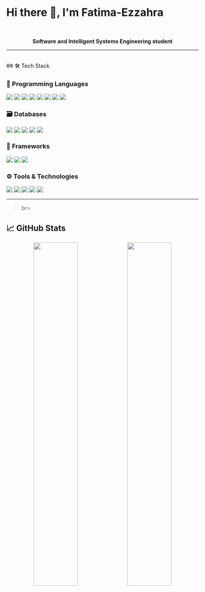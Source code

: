<p align="center" class="heading-element" >
  <h1>Hi there 👋, I'm Fatima-Ezzahra</h1>
</p>
<br>
<p align="center">
  <strong>Software and Intelligent Systems Engineering student</strong>
</p>

---
<br>
## 🛠️ Tech Stack

### 🧠 Programming Languages  
<p>
  <img src="https://img.shields.io/badge/-JavaScript-F7DF1E?logo=javascript&logoColor=black" />
  <img src="https://img.shields.io/badge/-TypeScript-3178C6?logo=typescript&logoColor=white" />
  <img src="https://img.shields.io/badge/-Java-007396?logo=java&logoColor=white" />
  <img src="https://img.shields.io/badge/-C-A8B9CC?logo=c&logoColor=black" />
  <img src="https://img.shields.io/badge/-C++-00599C?logo=cpp&logoColor=white" />
  <img src="https://img.shields.io/badge/-PHP-777BB4?logo=php&logoColor=white" />
  <img src="https://img.shields.io/badge/-HTML5-E34F26?logo=html5&logoColor=white" />
  <img src="https://img.shields.io/badge/-CSS3-1572B6?logo=css3&logoColor=white" />
</p>

### 🗃️ Databases  
<p>
  <img src="https://img.shields.io/badge/-MongoDB-47A248?logo=mongodb&logoColor=white" />
  <img src="https://img.shields.io/badge/-Cassandra-1287B1?logo=apache-cassandra&logoColor=white" />
  <img src="https://img.shields.io/badge/-PostgreSQL-336791?logo=postgresql&logoColor=white" />
  <img src="https://img.shields.io/badge/-MySQL-4479A1?logo=mysql&logoColor=white" />
  <img src="https://img.shields.io/badge/-SQLite-003B57?logo=sqlite&logoColor=white" />
</p>

### 🧰 Frameworks  
<p>
  <img src="https://img.shields.io/badge/-Angular-DD0031?logo=angular&logoColor=white" />
  <img src="https://img.shields.io/badge/-Symfony-000000?logo=symfony&logoColor=white" />
  <img src="https://img.shields.io/badge/-Express.js-000000?logo=express&logoColor=white" />
</p>

### ⚙️ Tools & Technologies  
<p>
  <img src="https://img.shields.io/badge/-Visual%20Studio-5C2D91?logo=visual-studio&logoColor=white" />
  <img src="https://img.shields.io/badge/-VS%20Code-007ACC?logo=visual-studio-code&logoColor=white" />
  <img src="https://img.shields.io/badge/-Git-F05032?logo=git&logoColor=white" />
  <img src="https://img.shields.io/badge/-GitHub-181717?logo=github&logoColor=white" />
  <img src="https://img.shields.io/badge/-Figma-F24E1E?logo=figma&logoColor=white" />
</p>

---
>br>
## 📈 GitHub Stats

<p align="center">
  <img src="https://github-readme-stats.vercel.app/api?username=FatiAllali123&show_icons=true&theme=dark&hide_title=true" width="48%" />
  <img src="https://github-readme-stats.vercel.app/api/top-langs/?username=FatiAllali123&layout=compact&theme=dark&hide_title=true" width="48%" />
</p>

                                   


                                   
     

